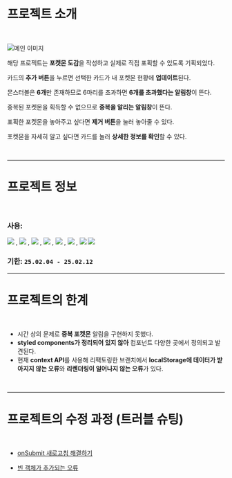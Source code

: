 # 프로젝트 소개
<br/>

  ![메인 이미지](https://i.imgur.com/E1qlFOr.jpeg)

  해당 프로젝트는 **포켓몬 도감**을 작성하고 실제로 직접 포획할 수 있도록 기획되었다.

  카드의 **추가 버튼**을 누르면 선택한 카드가 내 포켓몬 현황에 **업데이트**된다. 

  몬스터볼은 **6개**만 존재하므로 6마리를 초과하면 **6개를 초과했다는 알림창**이 뜬다. 

  중복된 포켓몬을 획득할 수 없으므로 **중복을 알리는 알림창**이 뜬다.

  포획한 포켓몬을 놓아주고 싶다면 **제거 버튼**을 눌러 놓아줄 수 있다.
  
  포켓몬을 자세히 알고 싶다면 카드를 눌러 **상세한 정보를 확인**할 수 있다.

  <br/>

  --- 

  # 프로젝트 정보
  <br/>

  ### 사용: 
  <img src="https://img.shields.io/badge/html5-E34F26?style=for-the-badge&logo=html5&logoColor=white"> , 
<img src="https://img.shields.io/badge/css-1572B6?style=for-the-badge&logo=css3&logoColor=white">  , 
<img src="https://img.shields.io/badge/react-61DAFB?style=for-the-badge&logo=react&logoColor=black">  , 
<img src="https://img.shields.io/badge/React_Router-CA4245?style=for-the-badge&logo=react-router&logoColor=white">  , 
<img src="https://img.shields.io/badge/styled--components-DB7093?style=for-the-badge&logo=styled-components&logoColor=white">  , 
<img src="https://img.shields.io/badge/json%20web%20tokens-323330?style=for-the-badge&logo=json-web-tokens&logoColor=pink">  , 
<img src="https://img.shields.io/badge/github-181717?style=for-the-badge&logo=github&logoColor=white">
<img src="https://img.shields.io/badge/Vercel-000000?style=for-the-badge&logo=vercel&logoColor=white">

### 기한: `25.02.04 - 25.02.12`

---

# 프로젝트의 한계 

<br/>

- 시간 상의 문제로 **중복 포켓몬** 알림을 구현하지 못했다.
- **styled components가 정리되어 있지 않아** 컴포넌트 다양한 곳에서 정의되고 발견된다.
- 현재 **context API**를 사용해 리팩토링한 브랜치에서 **localStorage에 데이터가 받아지지 않는 오류**와 **리렌더링이 일어나지 않는 오류**가 있다.

<br/>

--- 

# 프로젝트의 수정 과정 (트러블 슈팅)

<br/>

+  [onSubmit 새로고침 해결하기](https://velog.io/@pna9904/onSubmit의-preventDefault-이후-input-초기화하기)

+  [빈 객체가 추가되는 오류](https://velog.io/@pna9904/onSubmit으로-빈-배열이-추가되는-문제)




